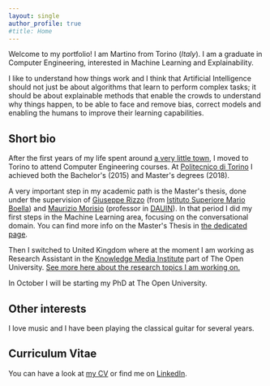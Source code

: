 ```yaml
---
layout: single
author_profile: true
#title: Home
---
```


Welcome to my portfolio! I am Martino from Torino (*Italy*).
I am a graduate in Computer Engineering, interested in Machine Learning and Explainability.

I like to understand how things work and I think that Artificial Intelligence should not just be about algorithms that learn to perform complex tasks; it should be about explainable methods that enable the crowds to understand why things happen, to be able to face and remove bias, correct models and enabling the humans to improve their learning capabilities.

## Short bio

After the first years of my life spent around [a very little town](https://en.wikipedia.org/wiki/Saluzzo), I moved to Torino to attend Computer Engineering courses. At [Politecnico di Torino](https://www.polito.it) I achieved both the Bachelor's (2015) and Master's degrees (2018).

A very important step in my academic path is the Master's thesis, done under the supervision of [Giuseppe Rizzo](http://giusepperizzo.github.io/) (from [Istituto Superiore Mario Boella](http://www.ismb.it/)) and [Maurizio Morisio](https://softeng.polito.it/morisio/) (professor in [DAUIN](http://www.dauin.polito.it/it/)). In that period I did my first steps in the Machine Learning area, focusing on the conversational domain. You can find more info on the Master's Thesis in [the dedicated page](/master).

Then I switched to United Kingdom where at the moment I am working as Research Assistant in the [Knowledge Media Institute](http://kmi.open.ac.uk/) part of The Open University. [See more here about the research topics I am working on.](/kmi/)

In October I will be starting my PhD at The Open University.

## Other interests

I love music and I have been playing the classical guitar for several years.

## Curriculum Vitae

You can have a look at [my CV](/assets/docs/resume.pdf) or find me on [LinkedIn](https://www.linkedin.com/in/martinomensio/).